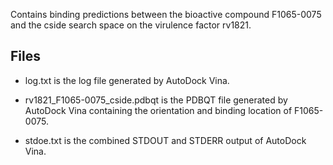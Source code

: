 Contains binding predictions between the bioactive compound F1065-0075 and the cside search space on the virulence factor rv1821.

## Files

- log.txt is the log file generated by AutoDock Vina.

- rv1821_F1065-0075_cside.pdbqt is the PDBQT file generated by AutoDock Vina containing the orientation and binding location of F1065-0075.

- stdoe.txt is the combined STDOUT and STDERR output of AutoDock Vina.

